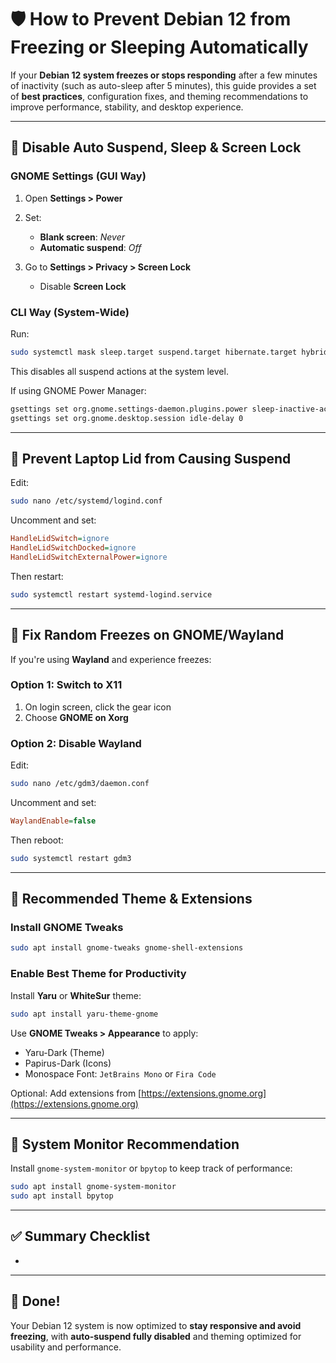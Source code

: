# 🛡️ How to Prevent Debian 12 from Freezing or Sleeping Automatically

If your **Debian 12 system freezes or stops responding** after a few minutes of inactivity (such as auto-sleep after 5 minutes), this guide provides a set of **best practices**, configuration fixes, and theming recommendations to improve performance, stability, and desktop experience.

---

## 🔧 Disable Auto Suspend, Sleep & Screen Lock

### GNOME Settings (GUI Way)

1. Open **Settings > Power**

2. Set:

   * **Blank screen**: *Never*
   * **Automatic suspend**: *Off*

3. Go to **Settings > Privacy > Screen Lock**

   * Disable **Screen Lock**

### CLI Way (System-Wide)

Run:

```bash
sudo systemctl mask sleep.target suspend.target hibernate.target hybrid-sleep.target
```

This disables all suspend actions at the system level.

If using GNOME Power Manager:

```bash
gsettings set org.gnome.settings-daemon.plugins.power sleep-inactive-ac-type 'nothing'
gsettings set org.gnome.desktop.session idle-delay 0
```

---

## 🧱 Prevent Laptop Lid from Causing Suspend

Edit:

```bash
sudo nano /etc/systemd/logind.conf
```

Uncomment and set:

```ini
HandleLidSwitch=ignore
HandleLidSwitchDocked=ignore
HandleLidSwitchExternalPower=ignore
```

Then restart:

```bash
sudo systemctl restart systemd-logind.service
```

---

## 🧊 Fix Random Freezes on GNOME/Wayland

If you're using **Wayland** and experience freezes:

### Option 1: Switch to X11

1. On login screen, click the gear icon
2. Choose **GNOME on Xorg**

### Option 2: Disable Wayland

Edit:

```bash
sudo nano /etc/gdm3/daemon.conf
```

Uncomment and set:

```ini
WaylandEnable=false
```

Then reboot:

```bash
sudo systemctl restart gdm3
```

---

## 🎨 Recommended Theme & Extensions

### Install GNOME Tweaks

```bash
sudo apt install gnome-tweaks gnome-shell-extensions
```

### Enable Best Theme for Productivity

Install **Yaru** or **WhiteSur** theme:

```bash
sudo apt install yaru-theme-gnome
```

Use **GNOME Tweaks > Appearance** to apply:

* Yaru-Dark (Theme)
* Papirus-Dark (Icons)
* Monospace Font: `JetBrains Mono` or `Fira Code`

Optional: Add extensions from [https://extensions.gnome.org](https://extensions.gnome.org)

---

## 🧠 System Monitor Recommendation

Install `gnome-system-monitor` or `bpytop` to keep track of performance:

```bash
sudo apt install gnome-system-monitor
sudo apt install bpytop
```

---

## ✅ Summary Checklist

*

---

## 🎉 Done!

Your Debian 12 system is now optimized to **stay responsive and avoid freezing**, with **auto-suspend fully disabled** and theming optimized for usability and performance.

